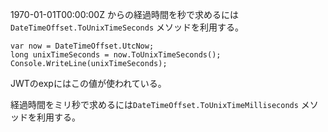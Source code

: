 1970-01-01T00:00:00Z からの経過時間を秒で求めるには`DateTimeOffset.ToUnixTimeSeconds` メソッドを利用する。

```cd
var now = DateTimeOffset.UtcNow;
long unixTimeSeconds = now.ToUnixTimeSeconds();
Console.WriteLine(unixTimeSeconds);
```

JWTのexpにはこの値が使われている。

経過時間をミリ秒で求めるには`DateTimeOffset.ToUnixTimeMilliseconds` メソッドを利用する。
